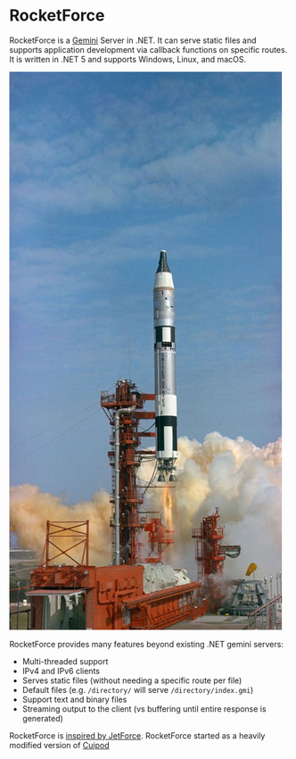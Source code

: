# RocketForce
RocketForce is a [Gemini](https://gemini.circumlunar.space/docs/) Server in .NET. It can serve static files and supports application development via callback functions on specific routes. It is written in .NET 5 and supports Windows, Linux, and macOS.

![Gemini III, first crewed mission, launching into space](gemini-iii-launch.jpg)

RocketForce provides many features beyond existing .NET gemini servers:

- Multi-threaded support
- IPv4 and IPv6 clients
- Serves static files (without needing a specific route per file)
- Default files (e.g. `/directory/` will serve `/directory/index.gmi`)
- Support text and binary files
- Streaming output to the client (vs buffering until entire response is generated)

RocketForce is [inspired by JetForce](https://github.com/michael-lazar/jetforce). RocketForce started as a heavily modified version of [Cuipod](https://github.com/aegis-dev/cuipod)
